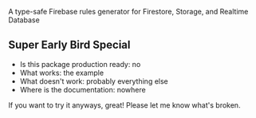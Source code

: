 A type-safe Firebase rules generator for Firestore, Storage, and Realtime Database

## Super Early Bird Special
- Is this package production ready: no
- What works: the example
- What doesn't work: probably everything else
- Where is the documentation: nowhere

If you want to try it anyways, great! Please let me know what's broken.
